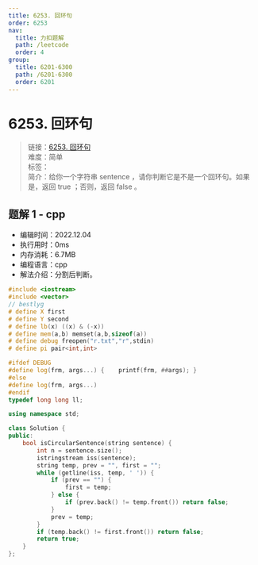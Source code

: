 ```yaml
---
title: 6253. 回环句
order: 6253
nav:
  title: 力扣题解
  path: /leetcode
  order: 4
group:
  title: 6201-6300
  path: /6201-6300
  order: 6201
---
```


# 6253. 回环句
    
> 链接：[6253. 回环句](https://leetcode.cn/problems/circular-sentence/)  
> 难度：简单  
> 标签：  
> 简介：给你一个字符串 sentence ，请你判断它是不是一个回环句。如果是，返回 true ；否则，返回 false 。
      
## 题解 1 - cpp
- 编辑时间：2022.12.04
- 执行用时：0ms
- 内存消耗：6.7MB
- 编程语言：cpp
- 解法介绍：分割后判断。
```cpp
#include <iostream>
#include <vector>
// bestlyg
# define X first
# define Y second
# define lb(x) ((x) & (-x))
# define mem(a,b) memset(a,b,sizeof(a))
# define debug freopen("r.txt","r",stdin)
# define pi pair<int,int>

#ifdef DEBUG
#define log(frm, args...) {    printf(frm, ##args); }
#else
#define log(frm, args...)
#endif
typedef long long ll;

using namespace std;

class Solution {
public:
    bool isCircularSentence(string sentence) {
        int n = sentence.size();
        istringstream iss(sentence);
        string temp, prev = "", first = "";
        while (getline(iss, temp, ' ')) {
            if (prev == "") {
                first = temp;
            } else {
                if (prev.back() != temp.front()) return false;
            }
            prev = temp;
        }
        if (temp.back() != first.front()) return false;
        return true;
    }
};

```

      